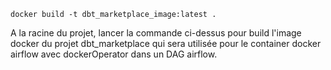 `docker build -t dbt_marketplace_image:latest .`

A la racine du projet, lancer la commande ci-dessus pour build l'image docker du projet dbt_marketplace qui sera utilisée pour le container docker airflow avec dockerOperator dans un DAG airflow.
